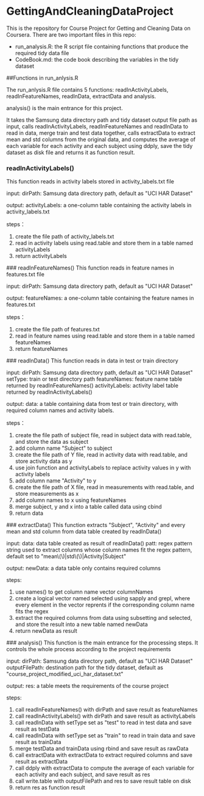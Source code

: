 GettingAndCleaningDataProject
=============================

This is the repository for Course Project for Getting and Cleaning Data on Coursera. There are two important files in this repo:
* run_analysis.R: the R script file containing functions that produce the required tidy data file
* CodeBook.md: the code book describing the variables in the tidy dataset

##Functions in run_anlysis.R

The run_anlysis.R file contains 5 functions: readInActivityLabels, readInFeatureNames, readInData, extractData and analysis.

analysis() is the main entrance for this project. 

It takes the Samsung data directory path and tidy dataset output file path as input, calls readInActivityLabels, readInFeatureNames and readInData to read in data, merge train and test data together, calls extractData to extract mean and std columns from the original data, and computes the average of each variable for each activity and each subject using ddply, save the tidy dataset as disk file and returns it as function result.

### readInActivityLabels()
This function reads in activity labels stored in activity_labels.txt file

input:
dirPath: Samsung data directory path, default as "UCI HAR Dataset"

output:
activityLabels: a one-column table containing the activity labels in activity_labels.txt

steps：
<ol>
<li>create the file path of activity_labels.txt</li>
<li>read in activity labels using read.table and store them in a table named activityLabels</li>
<li>return activityLabels</li>
</ol>
### readInFeatureNames()
This function reads in feature names in features.txt file

input:
dirPath: Samsung data directory path, default as "UCI HAR Dataset"

output:
featureNames: a one-column table containing the feature names in features.txt

steps：
<ol>
<li>create the file path of features.txt</li>
<li>read in feature names using read.table and store them in a table named featureNames</li>
<li>return featureNames</li>
</ol>
### readInData()
This function reads in data in test or train directory

input:
dirPath: Samsung data directory path, default as "UCI HAR Dataset"
setType: train or test directory path
featureNames: feature name table returned by readInFeatureNames()
activityLabels: activity label table returned by readInActivityLabels()

output:
data: a table containing data from test or train directory, with required column names and activity labels.

steps：
<ol>
<li>create the file path of subject file, read in subject data with read.table, and store the data as subject</li>
<li>add column name "Subject" to subject</li>
<li>create the file path of Y file, read in activity data with read.table, and store activity data as y</li>
<li>use join function and activityLabels to replace activity values in y with activity labels</li>
<li>add column name "Activity" to y</li>
<li>create the file path of X file, read in measurements with read.table, and store measurements as x</li>
<li>add column names to x using featureNames</li>
<li>merge subject, y and x into a table called data using cbind</li>
<li>return data</li>
</ol>
### extractData()
This function extracts "Subject", "Activity" and every mean and std column from data table created by readInData()

input:
data: data table created as result of readInData()
patt: regex pattern string used to extract columns whose column names fit the regex pattern, default set to "mean\\(\\)|std\\(\\)|Activity|Subject"

output:
newData: a data table only contains required columns 

steps:
<ol>
<li>use names() to get column name vector columnNames</li>
<li>create a logical vector named selected using sapply and grepl, where every element in the vector reprents if the corresponding column name fits the regex</li>
<li>extract the required columns from data using subsetting and selected, and store the result into a new table named newData</li>
<li>return newData as result</li>
</ol>
### analysis()
This function is the main entrance for the processing steps. It controls the whole process according to the project requirements

input:
dirPath: Samsung data directory path, default as "UCI HAR Dataset"
outputFilePath: destination path for the tidy dataset, default as "course_project_modified_uci_har_dataset.txt"

output:
res: a table meets the requirements of the course project

steps:
<ol>
<li>call readInFeatureNames() with dirPath and save result as featureNames</li>
<li>call readInActivityLabels() with dirPath and save result as activityLabels</li>
<li>call readInData with setType set as "test" to read in test data and save result as testData</li>
<li>call readInData with setType set as "train" to read in train data and save result as trainData</li>
<li>merge testData and trainData using rbind and save result as rawData</li>
<li>call extractData with extractData to extract required columns and save result as extractData</li>
<li>call ddply with extractData to compute the average of each variable for each activity and each subject, and save result as res</li>
<li>call write.table with outputFilePath and res to save result table on disk</li>
<li>return res as function result</li>
</ol>
